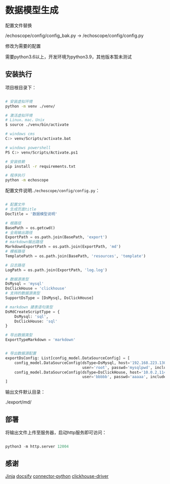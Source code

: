 # 数据模型生成

配置文件替换

/echoscope/config/config_bak.py -> /echoscope/config/config.py

修改为需要的配置

需要python3.6以上，开发环境为python3.9，其他版本暂未测试


## 安装执行

项目根目录下：

```bash

# 安装虚拟环境
python -m venv ./venv/

# 激活虚拟环境
# Linux、mac、Unix
$ source ./venv/bin/activate

# windows cms
C:> venv/Scripts/activate.bat

# windows powershell
PS C:> venv/Scripts/Activate.ps1

# 安装依赖
pip install -r requirements.txt

# 程序执行
python -m echoscope

```

配置文件说明`./echoscope/config/config.py`：


```python

# 配置文件
# 生成页面title
DocTitle = '数据模型说明'

# 根路径
BasePath = os.getcwd()
# 全局输出路径
ExportPath = os.path.join(BasePath, 'export')
# markdown输出路径
MarkdownExportPath = os.path.join(ExportPath, 'md')
# 模板路径
TemplatePath = os.path.join(BasePath, 'resources', 'template')

# 日志路径
LogPath = os.path.join(ExportPath, 'log.log')

# 数据源类型
DsMysql = 'mysql'
DsClickHouse = 'clickhouse'
# 支持的数据源类型
SupportDsType = [DsMysql, DsClickHouse]

# markdown 建表语句类型
DsMdCreateScriptType = {
    DsMysql: 'sql',
    DsClickHouse: 'sql'
}

# 导出数据类型
ExportTypeMarkdown = 'markdown'


# 导出数据源配置
exportDsConfig: List[config_model.DataSourceConfig] = [
    config_model.DataSourceConfig(dsType=DsMysql, host='192.168.223.130', port=3306,
                                  user='root', passwd='mysqlpwd', includes=[], name='测试导出数据库', code='test-export', comment='测试导出数据库'),
    config_model.DataSourceConfig(dsType=DsClickHouse, host='10.0.2.114', port=8123, db='system',
                                  user='bbbbb', passwd='aaaaa', includes=[], name='clickhouse测试环境', code='clickhouse-test', comment='clickhouse测试环境'),
]

```


输出文件默认目录：

./export/md/


## 部署

将输出文件上传至服务器，启动http服务即可访问：

```python

python3 -m http.server 12004

```

## 感谢

[Jinja](https://jinja.palletsprojects.com/en/3.0.x/)
[docsify](https://docsify.js.org/)
[connector-python](https://dev.mysql.com/doc/connector-python/en/)
[clickhouse-driver](https://github.com/mymarilyn/clickhouse-driver/)

